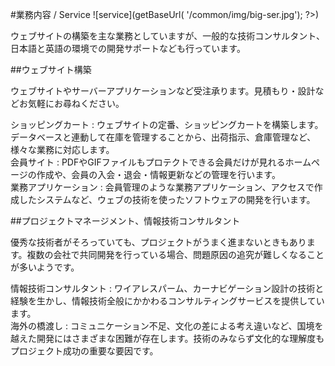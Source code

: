 #業務内容 / Service ![service](<?php echo $_ctrl->getBaseUrl( '/common/img/big-ser.jpg'); ?>)

ウェブサイトの構築を主な業務としていますが、一般的な技術コンサルタント、
日本語と英語の環境での開発サポートなども行っています。

##ウェブサイト構築

ウェブサイトやサーバーアプリケーションなど受注承ります。見積もり・設計などお気軽にお尋ねください。

<div class="dtBox span4" markdown="1">
ショッピングカート
: ウェブサイトの定番、ショッピングカートを構築します。データベースと連動して在庫を管理することから、出荷指示、倉庫管理など、様々な業務に対応します。
</div>

<div class="dtBox span4" markdown="1">
会員サイト
: PDFやGIFファイルもプロテクトできる会員だけが見れるホームページの作成や、会員の入会・退会・情報更新などの管理を行います。
</div>

<div class="dtBox span4" markdown="1">
業務アプリケーション
: 会員管理のような業務アプリケーション、アクセスで作成したシステムなど、ウェブの技術を使ったソフトウェアの開発を行います。
</div>

##プロジェクトマネージメント、情報技術コンサルタント

優秀な技術者がそろっていても、プロジェクトがうまく進まないときもあります。複数の会社で共同開発を行っている場合、問題原因の追究が難しくなることが多いようです。

<div class="dtBox span4" markdown="1">
情報技術コンサルタント
: ワイアレスパーム、カーナビゲーション設計の技術と経験を生かし、情報技術全般にかかわるコンサルティングサービスを提供しています。
</div>

<div class="dtBox span4" markdown="1">
海外の橋渡し
: コミュニケーション不足、文化の差による考え違いなど、国境を越えた開発にはさまざまな困難が存在します。技術のみならず文化的な理解度もプロジェクト成功の重要な要因です。
</div>
